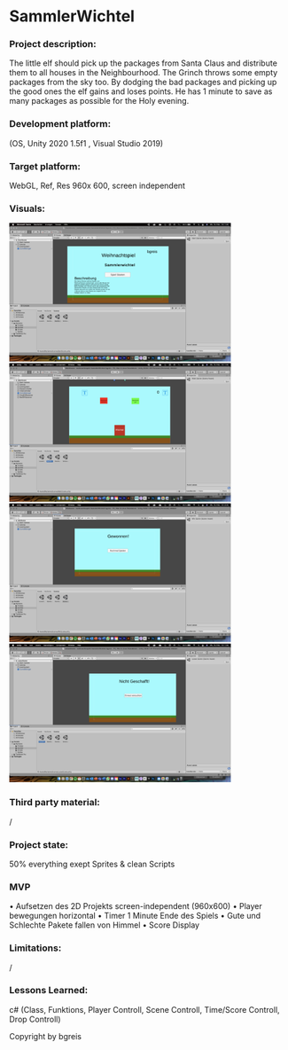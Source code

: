 # SammlerWichtel

### Project description: 
The little elf should pick up the packages from Santa Claus and distribute them to all houses in the Neighbourhood. 
The Grinch throws some empty packages from the sky too. By dodging the bad packages and picking up the good ones the elf gains and loses points. He has 1 minute to save as many packages as possible for the Holy
evening.

### Development platform: 
(OS, Unity 2020 1.5f1 , Visual Studio 2019)
   
### Target platform: 
WebGL, Ref, Res 960x 600, screen independent 

### Visuals: 
<div>
        <img src="./Screenshots/Start-Screen.png" width="400">
        <img src="./Screenshots/Game-Screen.png" width="400">
        <img src="./Screenshots/Won-Screen.png" width="400">
        <img src="./Screenshots/Loose-Screen.png" width="400">
</div>

### Third party material: 
/

### Project state: 
50% 
everything exept Sprites & clean Scripts

### MVP
• Aufsetzen des 2D Projekts screen-independent (960x600)
• Player bewegungen horizontal
• Timer 1 Minute Ende des Spiels
• Gute und Schlechte Pakete fallen von Himmel
• Score Display

### Limitations: 
/

### Lessons Learned:
c# (Class, Funktions, Player Controll, Scene Controll, Time/Score Controll, Drop Controll)

Copyright by bgreis
